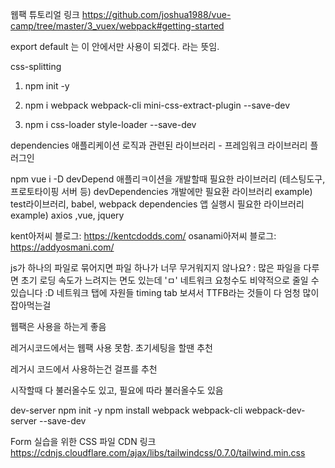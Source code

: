 웹팩 튜토리얼 링크 https://github.com/joshua1988/vue-camp/tree/master/3_vuex/webpack#getting-started

export default 는 이 안에서만 사용이 되겠다. 라는 뜻임.

css-splitting

1. npm init -y

2. npm i webpack webpack-cli mini-css-extract-plugin --save-dev

3. npm i css-loader style-loader --save-dev

dependencies
애플리케이션 로직과 관련된 라이브러리 - 프레임워크 라이브러리 플러그인

npm vue i -D
devDepend
애플리ㅋ이션을 개발할때 필요한 라이브러리 (테스팅도구, 프로토타이핑 서버 등)
devDependencies 개발에만 필요환 라이브러리 example) test라이브러리, babel, webpack dependencies 앱 실행시 필요한 라이브러리 example) axios ,vue, jquery

kent아저씨 블로그: https://kentcdodds.com/ osanami아저씨 블로그: https://addyosmani.com/

js가 하나의 파일로 묶어지면 파일 하나가 너무 무거워지지 않나요? : 많은 파일을 다루면 초기 로딩 속도가 느려지는 면도 있는데 'ㅁ' 네트워크 요청수도 비약적으로 줄일 수 있습니다 :D 네트워크 탭에 자원들 timing tab 보셔서 TTFB라는 것들이 다 엄청 많이 잡아먹는걸

웹팩은 사용을 하는게 좋음

레거시코드에서는 웹팩 사용 못함. 초기세팅을 할땐 추천

레거시 코드에서 사용하는건 걸프를 추천

시작할때 다 불러올수도 있고, 필요에 따라 불러올수도 있음

dev-server
npm init -y
npm install webpack webpack-cli webpack-dev-server --save-dev

Form 실습을 위한 CSS 파일 CDN 링크 https://cdnjs.cloudflare.com/ajax/libs/tailwindcss/0.7.0/tailwind.min.css
